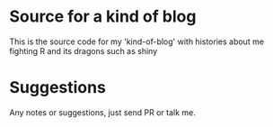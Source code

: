 # Source for a kind of blog

This is the source code for my 'kind-of-blog' with histories about me fighting
R and its dragons such as shiny

# Suggestions

Any notes or suggestions, just send PR or talk me.
